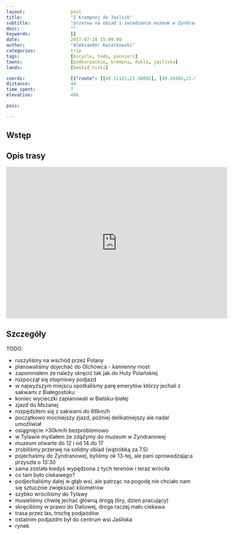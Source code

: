 ```yaml
---
layout:                 post
title:                  "Z Krempnej do Jaślisk"
subtitle:               "przerwa na obiad i zwiedzanie muzeum w Zyndranowej"
desc:                   ""
keywords:               []
date:                   2017-07-28 15:00:00
author:                 "Aleksander Kwiatkowski"
categories:             trip
tags:                   [bicycle, todo, panniers]
towns:                  [podkarpackie, krempna, dukla, jasliska]
lands:                  [beskid_niski]

coords:                 [{"route": [[49.51121,21.50092], [49.50486,21.53911], [49.49471,21.56606], [49.50051,21.62005], [49.51082,21.62855], [49.48892,21.65310], [49.46689,21.69687], [49.47492,21.70974], [49.46181,21.73670], [49.45439,21.78313], [49.44111,21.80218]], "type": "bicycle"}, {"route": [[49.46745,21.69696], [49.43581,21.71326], [49.42660,21.71567], [49.42258,21.72399]], "type": "bicycle"}]
distance:               44
time_spent:             7
elevation:              466

pois:

---
```



Wstęp
-----

Opis trasy
----------

<iframe height='405' width='590' frameborder='0' allowtransparency='true' scrolling='no' src='https://www.strava.com/activities/1105793226/embed/10d8b37e7a6a2f24061ee7cc8d8b43092626b260'></iframe>

Szczegóły
---------

TODO:

* ruszyliśmy na wschód przez Polany
* planowaliśmy dojechać do Olchowca - kamienny most
* zapomniałem że należy skręcić tak jak do Huty Polańskiej
* rozpoczął się stopniowy podjazd
* w najwyższym miejscu spotkaliśmy parę emerytów którzy jechali z sakwami z Białegostoku
* koniec wycieczki zaplanowali w Bielsku-białej
* zjazd do Mszanej
* rozpędziłem się z sakwami do 66km/h
* początkowo mocniejszy zjazd, później delikatniejszy ale nadal umożliwiał
* osiągnięcie >30km/h bezproblemowo
* w Tylawie myślałem że zdążymy do muzeum w Zyndranowej
* muzeum otwarte do 12 i od 14 do 17
* zrobiliśmy przerwę na solidny obiad (wątróbką za 7.5)
* pojechaśmy do Zyndranowej, byliśmy ok 13-tej, ale pani oprowadzająca przyszła o 13:30
* sama została kiedyś wypędzona z tych terenów i teraz wróciła
* co tam było ciekawego?
* podjechaliśmy dalej w głąb wsi, ale patrząc na pogodę nie chciało nam się sztucznie zwiększać kilometrów
* szybko wróciliśmy do Tylawy
* musieliśmy chwilę jechać główną drogą (tiry, dzień pracujący)
* skręciliśmy w prawo do Daliowej, droga raczej mało ciekawa
* trasa przez las, trochę podjazdów
* ostatnim podjazdm był do centrum wsi Jaśliska
* rynek
